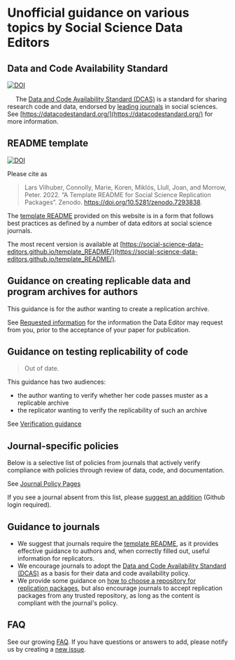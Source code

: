 # Unofficial guidance on various topics by Social Science Data Editors

## Data and Code Availability Standard

[![DOI](https://zenodo.org/badge/DOI/10.5281/zenodo.7436134.svg)](https://doi.org/10.5281/zenodo.7436134)

<img src="https://datacodestandard.org/assets/img/logo-800.png" height="15px" /> The [Data and Code Availability Standard (DCAS)](https://datacodestandard.org/) is a standard for sharing research code and data, endorsed by [leading journals](https://datacodestandard.org/journals) in social sciences. See [https://datacodestandard.org/](https://datacodestandard.org/) for more information.



## README template

[![DOI](https://zenodo.org/badge/DOI/10.5281/zenodo.7293838.svg)](https://doi.org/10.5281/zenodo.7293838)

Please cite as

> Lars Vilhuber, Connolly, Marie, Koren, Miklós, Llull, Joan, and Morrow, Peter. 2022. “A Template README for Social Science Replication Packages”. Zenodo. https://doi.org/10.5281/zenodo.7293838.

The [template README](https://social-science-data-editors.github.io/template_README/) provided on this website is in a form that follows best practices as defined by a number of data editors at social science journals. 

The most recent version is available at [https://social-science-data-editors.github.io/template_README/](https://social-science-data-editors.github.io/template_README/).

## Guidance on creating replicable data and program archives for authors

This guidance is for the author wanting to create a replication archive.

See [Requested information](Requested_information.md) for the information the Data Editor may request from you, prior to the acceptance of your paper for publication.

## Guidance on testing replicability of code

> Out of date.

This guidance has two audiences:

 - the author wanting to verify whether her code passes muster as a replicable archive
 - the replicator wanting to verify the replicability of such an archive

See [Verification guidance](Verification_guidance.md) 

## Journal-specific policies

Below is a selective list of policies from journals that actively verify compliance with policies through review of data, code, and documentation. 

See [Journal Policy Pages](journal-policies.md)

If you see a journal absent from this list, please [suggest an addition](https://github.com/social-science-data-editors/guidance/edit/master/journal-policies.md) (Github login required).

## Guidance to journals

- We suggest that journals require the  [template README](https://social-science-data-editors.github.io/template_README/), as it provides effective guidance to authors and, when correctly filled out, useful information for replicators. 
- We encourage journals to adopt the [Data and Code Availability Standard (DCAS)](https://datacodestandard.org/) as a basis for their data and code availability policy.
- We provide some guidance on [how to choose a repository for replication packages](assets/docs/Journal_guide_to_choosing_repositories.pdf), but also encourage journals to accept replication packages from any trusted repository, as long as the content is compliant with the journal's policy.

## FAQ

See our growing [FAQ](FAQ.md). If you have questions or answers to add, please notify us by creating a [new issue](https://github.com/social-science-data-editors/guidance/issues/new).
